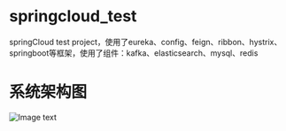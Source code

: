 # springcloud_test
springCloud test project，使用了eureka、config、feign、ribbon、hystrix、springboot等框架，使用了组件：kafka、elasticsearch、mysql、redis

# 系统架构图
![Image text](https://shitu-query-gz.gz.bcebos.com/2024-09-20/16/1e5ec5959327cb86?authorization=bce-auth-v1%2F7e22d8caf5af46cc9310f1e3021709f3%2F2024-09-20T08%3A38%3A20Z%2F300%2Fhost%2F8676741a143f4fd256df3a73a47494cff6c40d9bf346b4c9840b9e6edff16e96)